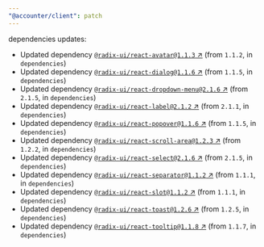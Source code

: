 ```yaml
---
"@accounter/client": patch
---
```

dependencies updates:
  - Updated dependency [`@radix-ui/react-avatar@1.1.3` ↗︎](https://www.npmjs.com/package/@radix-ui/react-avatar/v/1.1.3) (from `1.1.2`, in `dependencies`)
  - Updated dependency [`@radix-ui/react-dialog@1.1.6` ↗︎](https://www.npmjs.com/package/@radix-ui/react-dialog/v/1.1.6) (from `1.1.5`, in `dependencies`)
  - Updated dependency [`@radix-ui/react-dropdown-menu@2.1.6` ↗︎](https://www.npmjs.com/package/@radix-ui/react-dropdown-menu/v/2.1.6) (from `2.1.5`, in `dependencies`)
  - Updated dependency [`@radix-ui/react-label@2.1.2` ↗︎](https://www.npmjs.com/package/@radix-ui/react-label/v/2.1.2) (from `2.1.1`, in `dependencies`)
  - Updated dependency [`@radix-ui/react-popover@1.1.6` ↗︎](https://www.npmjs.com/package/@radix-ui/react-popover/v/1.1.6) (from `1.1.5`, in `dependencies`)
  - Updated dependency [`@radix-ui/react-scroll-area@1.2.3` ↗︎](https://www.npmjs.com/package/@radix-ui/react-scroll-area/v/1.2.3) (from `1.2.2`, in `dependencies`)
  - Updated dependency [`@radix-ui/react-select@2.1.6` ↗︎](https://www.npmjs.com/package/@radix-ui/react-select/v/2.1.6) (from `2.1.5`, in `dependencies`)
  - Updated dependency [`@radix-ui/react-separator@1.1.2` ↗︎](https://www.npmjs.com/package/@radix-ui/react-separator/v/1.1.2) (from `1.1.1`, in `dependencies`)
  - Updated dependency [`@radix-ui/react-slot@1.1.2` ↗︎](https://www.npmjs.com/package/@radix-ui/react-slot/v/1.1.2) (from `1.1.1`, in `dependencies`)
  - Updated dependency [`@radix-ui/react-toast@1.2.6` ↗︎](https://www.npmjs.com/package/@radix-ui/react-toast/v/1.2.6) (from `1.2.5`, in `dependencies`)
  - Updated dependency [`@radix-ui/react-tooltip@1.1.8` ↗︎](https://www.npmjs.com/package/@radix-ui/react-tooltip/v/1.1.8) (from `1.1.7`, in `dependencies`)
